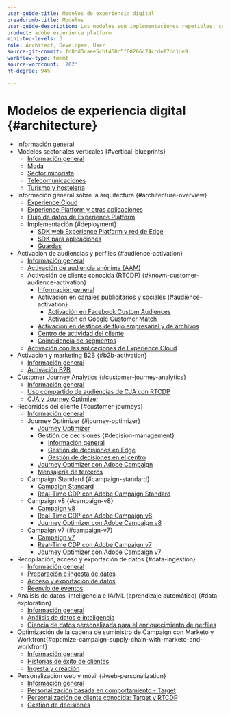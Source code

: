 ```yaml
---
user-guide-title: Modelos de experiencia digital
breadcrumb-title: Modelos
user-guide-description: Los modelos son implementaciones repetibles, creadas para solucionar problemas empresariales existentes y que contienen diagramas de arquitectura, consideraciones técnicas y enlaces a documentación relevante.
product: adobe experience platform
mini-toc-levels: 3
role: Architect, Developer, User
source-git-commit: fd8dd3caee5cbf450c5f00266c74ccdef7cd1de9
workflow-type: tm+mt
source-wordcount: '262'
ht-degree: 94%

---
```



# Modelos de experiencia digital {#architecture}

+ [Información general](/help/blueprints/overview.md)
+ Modelos sectoriales verticales {#vertical-blueprints}
   + [Información general](/help/blueprints/vertical-blueprints/overview.md)
   + [Moda](/help/blueprints/vertical-blueprints/apparel.md)
   + [Sector minorista](/help/blueprints/vertical-blueprints/retail.md)
   + [Telecomunicaciones](/help/blueprints/vertical-blueprints/telecommunications.md)
   + [Turismo y hostelería](/help/blueprints/vertical-blueprints/travel-hospitality.md)
+ Información general sobre la arquitectura {#architecture-overview}
   + [Experience Cloud](/help/blueprints/experience-platform/experience-cloud.md)
   + [Experience Platform y otras aplicaciones](/help/blueprints/experience-platform/platform-applications.md)
   + [Flujo de datos de Experience Platform](/help/blueprints/experience-platform/platform-data-flow.md)
   + Implementación {#deployment}
      + [SDK web Experience Platform y red de Edge](/help/blueprints/data-ingestion/websdk.md)
      + [SDK para aplicaciones](/help/blueprints/data-ingestion/appsdk.md)
      + [Guardas](/help/blueprints/experience-platform/deployment/guardrails.md)
+ Activación de audiencias y perfiles {#audience-activation}
   + [Información general](/help/blueprints/audience-activation/overview.md)
   + [Activación de audiencia anónima    (AAM)](/help/blueprints/audience-activation/anonymous.md)
   + Activación de cliente conocida (RTCDP) {#known-customer-audience-activation}
      + [Información general](/help/blueprints/audience-activation/known.md)
      + Activación en canales publicitarios y sociales {#audience-activation}
         + [Activación en Facebook Custom Audiences](/help/blueprints/audience-activation/destinations/facebook.md)
         + [Activación en Google Customer Match](/help/blueprints/audience-activation/destinations/gcm.md)
      + [Activación en destinos de flujo empresarial y de archivos](/help/blueprints/audience-activation/enterprise-destinations.md)
      + [Centro de actividad del cliente](/help/blueprints/audience-activation/customer-activity.md)
      + [Coincidencia de segmentos](/help/blueprints/audience-activation/segment-match.md)
   + [Activación con las aplicaciones de Experience Cloud](/help/blueprints/audience-activation/platform-and-applications.md)
+ Activación y marketing B2B {#b2b-activation}
   + [Información general](/help/blueprints/b2b/overview.md)
   + [Activación B2B](/help/blueprints/b2b/b2bactivation.md)
+ Customer Journey Analytics {#customer-journey-analytics}
   + [Información general](/help/blueprints/customer-journey-analytics/overview.md)
   + [Uso compartido de audiencias de CJA con RTCDP](/help/blueprints/customer-journey-analytics/cja-rtcdp.md)
   + [CJA y Journey Optimizer](/help/blueprints/customer-journey-analytics/cja-ajo.md)
+ Recorridos del cliente {#customer-journeys}
   + [Información general](/help/blueprints/customer-journeys/overview.md)
   + Journey Optimizer {#journey-optimizer}
      + [Journey Optimizer](/help/blueprints/customer-journeys/journey-optimizer.md)
      + Gestión de decisiones {#decision-management}
         + [Información general](/help/blueprints/customer-journeys/decision_management/decision-management-overview.md)
         + [Gestión de decisiones en Edge](/help/blueprints/customer-journeys/decision_management/decision-management-edge.md)
         + [Gestión de decisiones en el centro](/help/blueprints/customer-journeys/decision_management/decision-management-hub.md)
      + [Journey Optimizer con Adobe Campaign](/help/blueprints/customer-journeys/ajo-and-campaign.md)
      + [Mensajería de terceros](/help/blueprints/customer-journeys/3rd-party-messaging.md)
   + Campaign Standard {#campaign-standard}
      + [Campaign Standard](https://experienceleague.adobe.com/docs/campaign-standard.html?lang=es)
      + [Real-Time CDP con Adobe Campaign Standard](https://experienceleague.adobe.com/docs/campaign-standard/using/integrating-with-adobe-cloud/adobe-experience-platform/aep-sources-destinations/get-started-sources-destinations.html?lang=es)
   + Campaign v8 {#campaign-v8}
      + [Campaign v8](/help/blueprints/customer-journeys/campaign-v8.md)
      + [Real-Time CDP con Adobe Campaign v8](/help/blueprints/customer-journeys/rtcdp-and-campaign-v8.md)
      + [Journey Optimizer con Adobe Campaign v8](/help/blueprints/customer-journeys/ajo-and-campaign-v8.md)
   + Campaign v7 {#campaign-v7}
      + [Campaign v7](/help/blueprints/customer-journeys/campaign-v7.md)
      + [Real-Time CDP con Adobe Campaign    v7](/help/blueprints/customer-journeys/rtcdp-and-campaign.md)
      + [Journey Optimizer con Adobe Campaign v7](/help/blueprints/customer-journeys/ajo-and-campaign-v7.md)
+ Recopilación, acceso y exportación de datos {#data-ingestion}
   + [Información general](/help/blueprints/data-ingestion/overview.md)
   + [Preparación e ingesta de datos](/help/blueprints/data-ingestion/ingestion.md)
   + [Acceso y exportación de datos](/help/blueprints/data-ingestion/egress.md)
   + [Reenvío de eventos](/help/blueprints/data-ingestion/server-side-collection.md)
+ Análisis de datos, inteligencia e IA/ML (aprendizaje automático) {#data-exploration}
   + [Información general](/help/blueprints/data-insights/overview.md)
   + [Análisis de datos e inteligencia](/help/blueprints/data-insights/analysis.md)
   + [Ciencia de datos personalizada para el enriquecimiento de perfiles](/help/blueprints/data-insights/data-science.md)
+ Optimización de la cadena de suministro de Campaign con Marketo y Workfront{#optimize-campaign-supply-chain-with-marketo-and-workfront}
   + [Información general](/help/blueprints/optimize-campaign-supply-chain-with-marketo-and-workfront/overview.md)
   + [Historias de éxito de clientes](/help/blueprints/optimize-campaign-supply-chain-with-marketo-and-workfront/customer-success-stories.md)
   + [Ingesta y creación](/help/blueprints/optimize-campaign-supply-chain-with-marketo-and-workfront/intake-and-create.md)
+ Personalización web y móvil {#web-personalization}
   + [Información general](/help/blueprints/web-personalization/overview.md)
   + [Personalización basada en comportamiento    - Target](/help/blueprints/web-personalization/behavioral.md)
   + [Personalización de cliente conocida: Target y RTCDP](/help/blueprints/web-personalization/known-personalization.md)
   + [Gestión de decisiones](/help/blueprints/web-personalization/decision-management-edge.md)